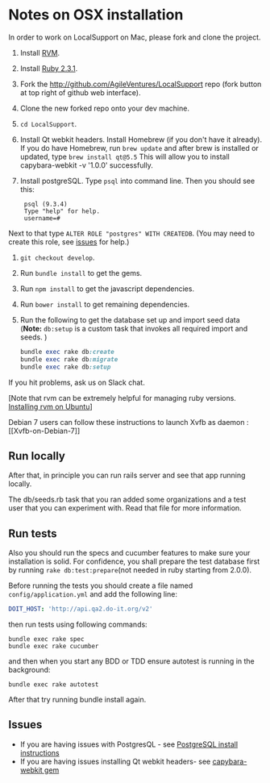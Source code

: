 Notes on OSX installation
==========================

In order to work on LocalSupport on Mac, please fork and clone the project.

1. Install [RVM](https://rvm.io/).
1. Install [Ruby 2.3.1](https://rvm.io/rubies/installing).
1. Fork the http://github.com/AgileVentures/LocalSupport repo (fork button at top right of github web interface).
1. Clone the new forked repo onto your dev machine.
1. `cd LocalSupport`.
1. Install Qt webkit headers.
Install Homebrew (if you don't have it already). If you do have Homebrew, run `brew update` and after brew is installed or updated, type `brew install qt@5.5`
This will allow you to install capybara-webkit -v '1.0.0' successfully.
1. Install postgreSQL.
Type `psql` into command line. Then you should see this:

        psql (9.3.4)
        Type "help" for help.
        username=#
Next to that type `ALTER ROLE "postgres" WITH CREATEDB`.  (You may need to create this role, see [issues](issues.md) for help.)
1. `git checkout develop`.
1. Run `bundle install` to get the gems.
1. Run `npm install` to get the javascript dependencies.
1. Run `bower install` to get remaining dependencies.
1. Run the following to get the database set up and import seed data (**Note:** `db:setup` is a custom task that invokes all required import and seeds. )

    ```ruby
    bundle exec rake db:create
    bundle exec rake db:migrate
    bundle exec rake db:setup
    ```

If you hit problems, ask us on Slack chat.

[Note that rvm can be extremely helpful for managing ruby versions.  [Installing rvm on Ubuntu](https://www.digitalocean.com/community/articles/how-to-install-ruby-on-rails-on-ubuntu-12-04-lts-precise-pangolin-with-rvm)]

Debian 7 users can follow these instructions to launch Xvfb as daemon : [[Xvfb-on-Debian-7]]

## Run locally
After that, in principle you can run rails server and see that app running locally.

The db/seeds.rb task that you ran added some organizations and a test user that you can experiment with. Read that file for more information.

## Run tests

Also you should run the specs and cucumber features to make sure your installation is solid. For confidence, you shall prepare the test database first by running
`rake db:test:prepare`(not needed in ruby starting from 2.0.0).

Before running the tests you should create a file named `config/application.yml` and add the following line:

```yaml
DOIT_HOST: 'http://api.qa2.do-it.org/v2'
```

then run tests using following commands:

    bundle exec rake spec
    bundle exec rake cucumber

and then when you start any BDD or TDD ensure autotest is running in the background:

    bundle exec rake autotest

After that try running bundle install again.

Issues
-------

* If you are having issues with PostgresQL - see [PostgreSQL install instructions](issues.md#postgresql-install)
* If you are having issues installing Qt webkit headers- see [capybara-webkit gem](issues.md#capybara-webkit-gem)

